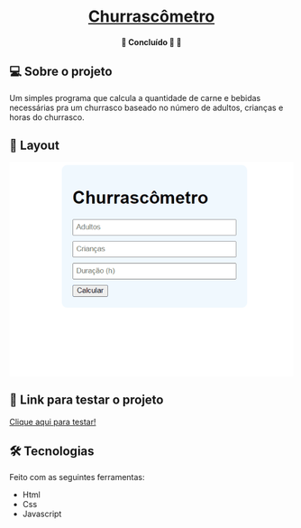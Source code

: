 

<h1 align="center">
      <a href="#" alt="Página de Captura"> Churrascômetro </a>
</h1>

</p>

<h4 align="center">
	🚧   Concluído 🚀 🚧
</h4>

## 💻 Sobre o projeto

Um simples programa que calcula a quantidade de carne e bebidas necessárias pra um churrasco baseado no número de adultos, crianças e horas do churrasco.

## 🎨 Layout

<p align="center" style="display: flex; align-items: flex-start; justify-content: center;">
  <img alt="gifChurrascometro" src="./Assets/Animação.gif">
</p>

## 🚀 Link para testar o projeto

<a href="https://danielsouz4.github.io/churrascometro/">
Clique aqui para testar!
</a>

## 🛠 Tecnologias

Feito com as seguintes ferramentas:

-   Html
-   Css
-   Javascript
